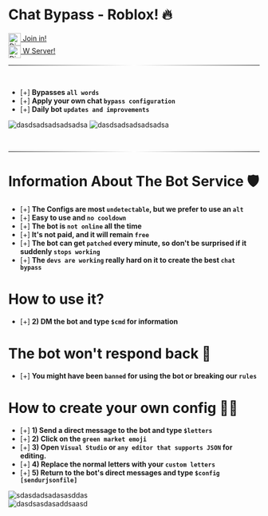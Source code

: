 # Chat Bypass - Roblox! 🔥

<a href="https://discord.gg/ejFqne6tZb" target="_blank">
  <img align="center" src="https://imgs.search.brave.com/E0-QpUdGk4NVBInKvcgKZb6yAkvjK_u4FiBzy0XYl8Y/rs:fit:500:0:0/g:ce/aHR0cHM6Ly9jZG4u/bG9nb2pveS5jb20v/d3AtY29udGVudC91/cGxvYWRzLzIwMjEw/NDIyMDk1MDM3L2Rp/c2NvcmQtbWFzY290/LnBuZw" alt="Discord Link" width="25" height="25">
  Join&nbsp;in!
</a><br>

<a href="https://discord.gg/3sUneUWwTK" target="_blank">
  <img align="center" src="https://imgs.search.brave.com/E0-QpUdGk4NVBInKvcgKZb6yAkvjK_u4FiBzy0XYl8Y/rs:fit:500:0:0/g:ce/aHR0cHM6Ly9jZG4u/bG9nb2pveS5jb20v/d3AtY29udGVudC91/cGxvYWRzLzIwMjEw/NDIyMDk1MDM3L2Rp/c2NvcmQtbWFzY290/LnBuZw" alt="Discord Link" width="25" height="25">
  W&nbsp;Server!
</a><br>
<hr style="border: 0; height: 1px; background-image: linear-gradient(to right, rgba(0, 0, 0, 0), #fff, rgba(0, 0, 0, 0));">


<br> <!-- Add a line break here -->

- [+] **Bypasses `all words`**  <!-- The [+] part will appear below this line -->
- [+] **Apply your own chat `bypass configuration`**
- [+] **Daily bot `updates and improvements`**

![dasdsadsadsadsadsa](https://github.com/02Dcs/Chat/assets/95237577/d070ffe4-dbca-4975-ab13-8a1900bf9614)
![dasdsadsadsadsadsa](https://github.com/02Dcs/Chat/assets/95237577/bd496c07-20f6-4848-bb97-12f12eb06bf6)

<br>
<hr style="border: 0; height: 1px; background-image: linear-gradient(to right, rgba(0, 0, 0, 0), #fff, rgba(0, 0, 0, 0));">

# Information About The Bot Service 🛡
- [+] **The Configs are most `undetectable`, but we prefer to use an `alt`**
- [+] **Easy to use and `no cooldown`**
- [+] **The bot is `not online` all the time**
- [+] **It's not paid, and it will remain `free`**
- [+] **The bot can get `patched` every minute, so don't be surprised if it suddenly `stops working`**
- [+] **The `devs are working` really hard on it to create the best `chat bypass`**


# How to use it?
- [+] **2) DM the bot and type `$cmd` for information**

# The bot won't respond back 🤯
- [+] **You might have been `banned` for using the bot or breaking our `rules`**

# How to create your own config 👷‍♀️
- [+] **1) Send a direct message to the bot and type `$letters`**
- [+] **2) Click on the `green market emoji`**
- [+] **3) Open `Visual Studio` or `any editor that supports JSON` for editing.**
- [+] **4) Replace the normal letters with your `custom letters`**
- [+] **5) Return to the bot's direct messages and type `$config [sendurjsonfile]`**

![sdasdadsadasasddas](https://github.com/02Dcs/Chat/assets/95237577/bdf878d3-8475-42e2-908a-12a58757be4f)<br>
![dasdsasdasaddsaasd](https://github.com/02Dcs/Chat/assets/95237577/dcaeb8e8-f7b9-400f-a3ff-06abb065bd2e)

